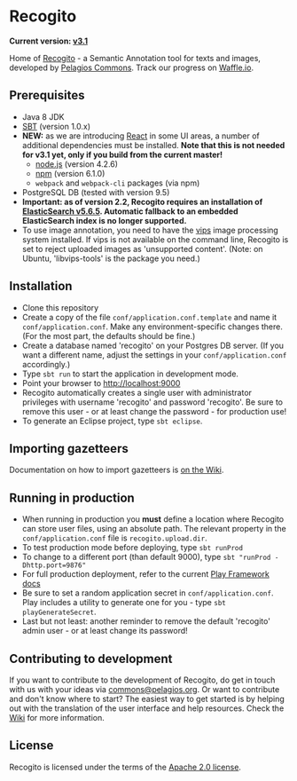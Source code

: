 # Recogito

__Current version: [v3.1](https://github.com/pelagios/recogito2/releases/tag/v3.1)__

Home of [Recogito](http://recogito.pelagios.org) - a Semantic Annotation tool for texts and
images, developed by [Pelagios Commons](http://commons.pelagios.org). Track our progress on
[Waffle.io](http://waffle.io/pelagios/recogito2).

## Prerequisites

* Java 8 JDK
* [SBT](http://www.scala-sbt.org/) (version 1.0.x)
* __NEW:__ as we are introducing [React](https://reactjs.org/) in some UI areas,
  a number of additional dependencies must be installed. __Note that this is not
  needed for v3.1 yet, only if you build from the current master!__
  - [node.js](https://nodejs.org/en/) (version 4.2.6)
  - [npm](https://www.npmjs.com/) (version 6.1.0)
  - `webpack` and `webpack-cli` packages (via npm)
* PostgreSQL DB (tested with version 9.5)
* __Important: as of version 2.2, Recogito requires an installation of
  [ElasticSearch v5.6.5](https://www.elastic.co/downloads/past-releases/elasticsearch-5-6-5).
  Automatic fallback to an embedded ElasticSearch index is no longer supported.__
* To use image annotation, you need to have the [vips](http://www.vips.ecs.soton.ac.uk/) image
  processing system installed. If vips is not available on the command line, Recogito is set to
  reject uploaded images as 'unsupported content'. (Note: on Ubuntu, 'libvips-tools' is the
  package you need.)

## Installation

* Clone this repository
* Create a copy of the file `conf/application.conf.template` and name it `conf/application.conf`.
  Make any environment-specific changes there. (For the most part, the defaults should be fine.)
* Create a database named 'recogito' on your Postgres DB server. (If you want a different name, adjust
  the settings in your `conf/application.conf` accordingly.)
* Type `sbt run` to start the application in development mode.
* Point your browser to [http://localhost:9000](http://localhost:9000)
* Recogito automatically creates a single user with administrator privileges with username
  'recogito' and password 'recogito'. Be sure to remove this user - or at least change the
  password - for production use!
* To generate an Eclipse project, type `sbt eclipse`.

## Importing gazetteers

Documentation on how to import gazetteers is [on the Wiki](https://github.com/pelagios/recogito2/wiki/Importing-Gazetteers).

## Running in production

* When running in production you __must__ define a location where Recogito can store user
  files, using an absolute path. The relevant property in the `conf/application.conf` file is
  `recogito.upload.dir`.
* To test production mode before deploying, type `sbt runProd`
* To change to a different port (than default 9000), type `sbt "runProd -Dhttp.port=9876"`
* For full production deployment, refer to the current [Play Framework
  docs](https://www.playframework.com/documentation/2.6.x/Production)
* Be sure to set a random application secret in `conf/application.conf`. Play includes a utility
  to generate one for you - type `sbt playGenerateSecret`.
* Last but not least: another reminder to remove the default 'recogito' admin user - or at least
  change its password!

## Contributing to development

If you want to contribute to the development of Recogito, do get in touch with us with your ideas
via [commons@pelagios.org](mailto:commons@pelagios.org). Or want to contribute and don't know where
to start? The easiest way to get started is by helping out with the translation of the user interface
and help resources. Check the
[Wiki](https://github.com/pelagios/recogito2/wiki/User-Interface-Translation:-Contributors'-Guide)
for more information.

## License

Recogito is licensed under the terms of the
[Apache 2.0 license](https://github.com/pelagios/recogito2/blob/master/LICENSE).
